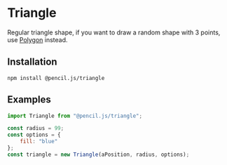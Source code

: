 # Triangle

Regular triangle shape, if you want to draw a random shape with 3 points, use [Polygon](../polygon) instead.


## Installation

    npm install @pencil.js/triangle


## Examples

```js
import Triangle from "@pencil.js/triangle";

const radius = 99;
const options = {
    fill: "blue"
};
const triangle = new Triangle(aPosition, radius, options);
```
